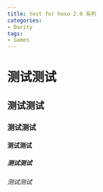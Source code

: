 ```yaml
---
title: test for hexo 2.0 系列
categories: 
- Darity
tags:
- Games
---
```


# 测试测试

## 测试测试

### 测试测试

#### 测试测试

##### 测试测试

###### 测试测试

